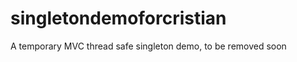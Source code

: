 singletondemoforcristian
========================

A temporary MVC thread safe singleton demo, to be removed soon

